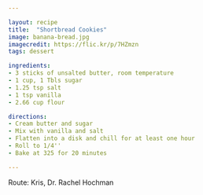 ```yaml
---

layout: recipe
title:  "Shortbread Cookies"
image: banana-bread.jpg
imagecredit: https://flic.kr/p/7HZmzn
tags: dessert

ingredients:
- 3 sticks of unsalted butter, room temperature
- 1 cup, 1 Tbls sugar
- 1.25 tsp salt
- 1 tsp vanilla
- 2.66 cup flour

directions:
- Cream butter and sugar
- Mix with vanilla and salt
- Flatten into a disk and chill for at least one hour
- Roll to 1/4''
- Bake at 325 for 20 minutes

---
```


Route: Kris, Dr. Rachel Hochman
